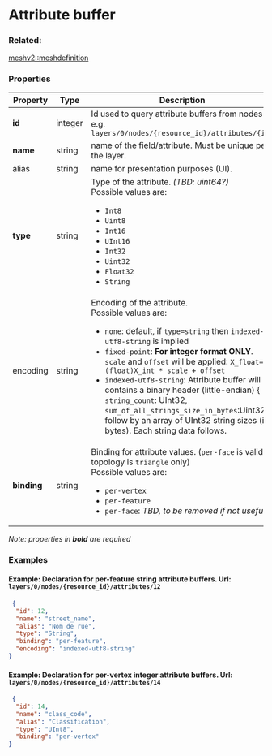 # Attribute buffer



### Related:

[meshv2::meshdefinition](meshdefinition.md)
### Properties

| Property | Type | Description |
| --- | --- | --- |
| **id** | integer | Id used to query attribute buffers from nodes e.g. `layers/0/nodes/{resource_id}/attributes/{id}` |
| **name** | string | name of the field/attribute. Must be unique per the layer.  |
| alias | string | name for presentation purposes (UI).  |
| **type** | string | Type of the attribute. _(TBD: uint64?)_   <div>Possible values are:<ul><li>`Int8`</li><li>`Uint8`</li><li>`Int16`</li><li>`UInt16`</li><li>`Int32`</li><li>`Uint32`</li><li>`Float32`</li><li>`String`</li></ul></div> |
| encoding | string | Encoding of the attribute. <div>Possible values are:<ul><li>`none`: default, if `type=string` then `indexed-utf8-string` is implied</li><li>`fixed-point`: **For integer format ONLY**. `scale` and `offset` will be applied: `X_float= (float)X_int * scale + offset`</li><li>`indexed-utf8-string`: Attribute buffer will contains a binary header (little-endian) { `string_count`: UInt32, `sum_of_all_strings_size_in_bytes`:Uint32} follow by an array of UInt32 string sizes (in bytes). Each string data follows.</li></ul></div> |
| **binding** | string | Binding for attribute values. (`per-face` is valid if topology is `triangle` only)<div>Possible values are:<ul><li>`per-vertex`</li><li>`per-feature`</li><li>`per-face`: _TBD, to be removed if not useful_</li></ul></div> |

*Note: properties in **bold** are required*

### Examples 

#### Example: Declaration for per-feature string attribute buffers. Url: `layers/0/nodes/{resource_id}/attributes/12` 

```json
 {
  "id": 12,
  "name": "street_name",
  "alias": "Nom de rue",
  "type": "String",
  "binding": "per-feature",
  "encoding": "indexed-utf8-string"
} 
```

#### Example: Declaration for per-vertex integer attribute buffers.  Url: `layers/0/nodes/{resource_id}/attributes/14` 

```json
 {
  "id": 14,
  "name": "class_code",
  "alias": "Classification",
  "type": "UInt8",
  "binding": "per-vertex"
} 
```

